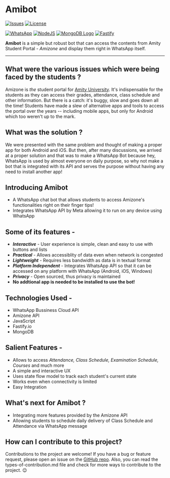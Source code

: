 # Amibot

<!-- No tests :( ) -->
<!-- ![Tests](https://img.shields.io/github/workflow/status/ditsuke/go-amizone/tests?label=tests&logo=github) -->
[![Issues](https://img.shields.io/github/issues/asetalias/amibot?logo=github)][issues]
[![License](https://img.shields.io/github/license/asetalias/amibot)](./LICENSE)

[![WhatsApp](https://img.shields.io/badge/-Bot-25D366?logo=Whatsapp&logoColor=fff)][whatsapp]
[![NodeJS](https://img.shields.io/badge/-JS-F7DF1E?logo=nodejs&logoColor=fff)][nodejs]
[![MongoDB Logo](https://img.shields.io/badge/-MongoDB-47A248?logo=MongoDB&logoColor=fff)][mongodb]
[![Fastify](https://img.shields.io/badge/-Fastify.io-000000?logo=Fastify&logoColor=fff)][fastify]

**Amibot** is a simple but robust bot that can access the contents from Amity Student Portal - *Amizone* and display them right in WhatsApp itself.

---

## What were the various issues which were being faced by the students ?

Amizone is *the* student portal for [Amity University](https://www.amity.edu/). It's indispensable for the students as they can
access their grades, attendance, class schedule and other information. But there is a catch: it's buggy, slow and goes down all the
time! Students have made a slew of alternative apps and tools to access the portal over the years -- including mobile
apps, but only for Android which too weren't up to the mark.

## What was the solution ?

We were presented with the same problem and thought of making a proper app for both Android and iOS. But then, after many discussions, we arrived at a proper solution and that was to make a WhatsApp Bot because hey, WhatsApp is used by almost everyone on daily purpose, so why not make a bot that is integrated with its API and serves the purpose without having any need to install another app!

## Introducing Amibot

- A WhatsApp chat bot that allows students to access Amizone's functionalities right on their finger tips!
- Integrates WhatsApp API by Meta allowing it to run on any device using WhatsApp

## Some of its features -

- ***Interactive*** - User experience is simple, clean and easy to use with buttons and lists
- ***Practical*** - Allows accessiblity of data even when network is congested
- ***Lightweight*** - Requires less bandwidth as data is in textual format
- ***Platform Independent*** - Integrates WhatsApp API so that it can be accessed on any platform with WhatsApp (Android, iOS, Windows)
- ***Privacy*** - Open sourced, thus privacy is maintained
- **No addtional app is needed to be installed to use the bot!**

## Technologies Used -

- WhatsApp Bussiness Cloud API
- Amizone API
- JavaScript
- Fastify.io
- MongoDB

## Salient Features -

- Allows to access *Attendance, Class Schedule, Examination Schedule, Courses* and much more
- A simple and interactive UX
- Uses state flow model to track each student's current state
- Works even when connectivity is limited
- Easy Integration

## What's next for Amibot ?

- Integrating more features provided by the Amizone API
- Allowing students to schedule daily delivery of Class Schedule and Attendance via WhatsApp message

## How can I contribute to this project?

Contributions to the project are welcome! If you have a bug or feature request, please open an issue on the
[GitHub repo][github]. Also, you can read the types-of-contribution.md file and check for more ways to contribute to the project. 😉

[github]: https://github.com/asetalias/amibot
[issues]: https://github.com/asetalias/amibot/issues
[whatsapp]: https://wa.me/message/5HLK23GHMA7KH1
[fastify]: https://www.fastify.io/
[mongodb]: https://www.mongodb.com/
[nodejs]: https://nodejs.org/en/
